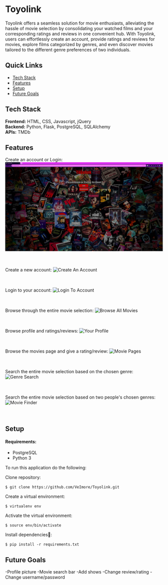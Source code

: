 # Toyolink

Toyolink offers a seamless solution for movie enthusiasts, alleviating the hassle of movie selection by consolidating your watched films and your corresponding ratings and reviews in one convenient hub. With Toyolink, users can effortlessly create an account, provide ratings and reviews for movies, explore films categorized by genres, and even discover movies tailored to the different genre preferences of two individuals.

## Quick Links

* [Tech Stack](#tech-stack)
* [Features](#features)
* [Setup](#installation)
* [Future Goals](#future)

## <a name="tech-stack"></a>Tech Stack

__Frontend:__ HTML, CSS, Javascript, jQuery <br/>
__Backend:__ Python, Flask, PostgreSQL, SQLAlchemy <br/>
__APIs:__ TMDb <br/>

## <a name="features"></a>Features
  
Create an account or Login:
![Homepage](/static/img/homepage.jpg)
<br/><br/><br/>

Create a new account:
![Create An Account](/Toyolink/static/img/Registration.jpg)
<br/><br/><br/>

Login to your account:
![Login To Account](/Toyolink/static/img/Login.jpg)
<br/><br/><br/>
  
Browse through the entire movie selection:
![Browse All Movies](/Toyolink/static/img/AllMovies.jpg)
<br/><br/><br/>

Browse profile and ratings/reviews:
![Your Profile](/Toyolink/static/img/Profile.jpg)
<br/><br/><br/>

Browse the movies page and give a rating/review:
![Movie Pages](/Toyolink/static/img/MoviePage.jpg)
<br/><br/><br/>

Search the entire movie selection based on the chosen genre:
![Genre Search](/Toyolink/static/img/Genre.jpg)
<br/><br/><br/>

Search the entire movie selection based on two people's chosen genres:
![Movie Finder](/Toyolink/static/img/Finder.jpg)
<br/><br/><br/>

## <a name="installation"></a>Setup

#### Requirements:

- PostgreSQL
- Python 3

To run this application do the following:

Clone repository:
```
$ git clone https://github.com/VeImore/Toyolink.git
```

Create a virtual environment:
```
$ virtualenv env
```

Activate the virtual environment:
```
$ source env/bin/activate
```

Install dependencies🔗:
```
$ pip install -r requirements.txt
```

## <a name="future"></a>Future Goals
-Profile picture
-Movie search bar
-Add shows
-Change review/rating
-Change username/password
